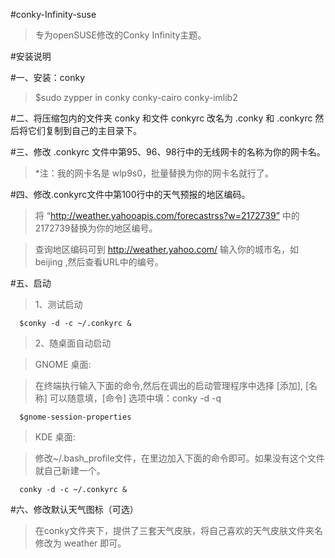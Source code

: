 #conky-Infinity-suse
>专为openSUSE修改的Conky Infinity主题。

#安装说明

#一、安装：conky
     
>    $sudo zypper in conky conky-cairo conky-imlib2

#二、将压缩包内的文件夹 conky 和文件 conkyrc 改名为 .conky 和 .conkyrc 然后将它们复制到自己的主目录下。

#三、修改 .conkyrc 文件中第95、96、98行中的无线网卡的名称为你的网卡名。
   
>    *注：我的网卡名是 wlp9s0，批量替换为你的网卡名就行了。

#四、修改.conkyrc文件中第100行中的天气预报的地区编码。

>将 “http://weather.yahooapis.com/forecastrss?w=2172739” 中的2172739替换为你的地区编号。

>查询地区编码可到 http://weather.yahoo.com/ 输入你的城市名，如 beijing ,然后查看URL中的编号。

#五、启动
   
   >1、测试启动
   
      $conky -d -c ~/.conkyrc &

   >2、随桌面自动启动
      
>GNOME 桌面:
      
>在终端执行输入下面的命令,然后在调出的启动管理程序中选择 [添加], [名称] 可以随意填，[命令] 选项中填：conky -d -q
      
      $gnome-session-properties
      
>KDE 桌面:
      
>修改~/.bash_profile文件，在里边加入下面的命令即可。如果没有这个文件就自己新建一个。
      
      conky -d -c ~/.conkyrc &

#六、修改默认天气图标（可选）
    
>在conky文件夹下，提供了三套天气皮肤，将自己喜欢的天气皮肤文件夹名修改为 weather 即可。